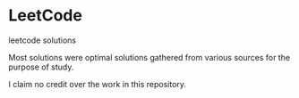 # LeetCode
leetcode solutions

Most solutions were optimal solutions gathered from various sources for the purpose of study. 

I claim no credit over the work in this repository.